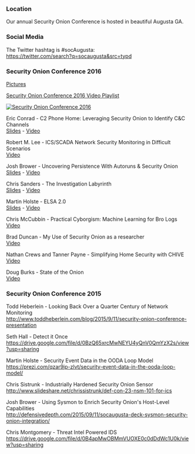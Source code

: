 ### Location
Our annual Security Onion Conference is hosted in beautiful Augusta GA.

### Social Media
The Twitter hashtag is #socAugusta:  
https://twitter.com/search?q=socaugusta&src=typd

### Security Onion Conference 2016

[Pictures](http://blog.securityonion.net/2016/09/pictures-from-security-onion-conference.html)

[Security Onion Conference 2016 Video Playlist](https://www.youtube.com/watch?v=ViR405l-ggg&list=PLljFlTO9rB15Tve-LhV5k_5_0HH37eALe)

[![Security Onion Conference 2016](http://img.youtube.com/vi/ViR405l-ggg/0.jpg)](https://www.youtube.com/watch?v=ViR405l-ggg&list=PLljFlTO9rB15Tve-LhV5k_5_0HH37eALe)

Eric Conrad - C2 Phone Home: Leveraging Security Onion to Identify C&C Channels  
[Slides](http://www.ericconrad.com/2016/09/c2-phone-home-leveraging-securityonion.html) - [Video](https://www.youtube.com/watch?v=ViR405l-ggg&index=1&list=PLljFlTO9rB15Tve-LhV5k_5_0HH37eALe)

Robert M. Lee - ICS/SCADA Network Security Monitoring in Difficult Scenarios  
[Video](https://www.youtube.com/watch?v=R67qce_KrY8&index=2&list=PLljFlTO9rB15Tve-LhV5k_5_0HH37eALe)

Josh Brower - Uncovering Persistence With Autoruns & Security Onion  
[Slides](http://www.slideshare.net/DefensiveDepth/security-onion-conference-2016) - [Video](https://www.youtube.com/watch?v=LT45m30Ev4s&list=PLljFlTO9rB15Tve-LhV5k_5_0HH37eALe&index=3)

Chris Sanders - The Investigation Labyrinth  
[Slides](http://www.slideshare.net/chrissanders88/soc2016-the-investigation-labyrinth?cardname=player&autoplay_disabled=true&earned=true&lang=en&card_height=130) - [Video](https://www.youtube.com/watch?v=nW9g2K69qOA&list=PLljFlTO9rB15Tve-LhV5k_5_0HH37eALe&index=4)

Martin Holste - ELSA 2.0  
[Slides](https://drive.google.com/file/d/0By1KXg1ivlIeaDNBd2VBT0NUMFU/view) - [Video](https://www.youtube.com/watch?v=U8gwKp8enYQ&list=PLljFlTO9rB15Tve-LhV5k_5_0HH37eALe&index=5)

Chris McCubbin - Practical Cyborgism: Machine Learning for Bro Logs  
[Video](https://www.youtube.com/watch?v=ZV5Ckf9wLrc&list=PLljFlTO9rB15Tve-LhV5k_5_0HH37eALe&index=6)

Brad Duncan - My Use of Security Onion as a researcher  
[Video](https://www.youtube.com/watch?v=eFaPVym_n1A&list=PLljFlTO9rB15Tve-LhV5k_5_0HH37eALe&index=7)

Nathan Crews and Tanner Payne - Simplifying Home Security with CHIVE  
[Video](https://www.youtube.com/watch?v=zBDAjNnRiQI&list=PLljFlTO9rB15Tve-LhV5k_5_0HH37eALe&index=8)

Doug Burks - State of the Onion  
[Video](https://www.youtube.com/watch?v=AXk-Te_lMmg&list=PLljFlTO9rB15Tve-LhV5k_5_0HH37eALe&index=9)

### Security Onion Conference 2015
Todd Heberlein - Looking Back Over a Quarter Century of Network Monitoring  
http://www.toddheberlein.com/blog/2015/9/11/security-onion-conference-presentation

Seth Hall - Detect it Once  
https://drive.google.com/file/d/0BzQ65xrcMwNEYU4yQnV0QmYzX2s/view?usp=sharing

Martin Holste - Security Event Data in the OODA Loop Model  
https://prezi.com/qzar9ip-zlvt/security-event-data-in-the-ooda-loop-model/

Chris Sistrunk - Industrially Hardened Security Onion Sensor  
http://www.slideshare.net/chrissistrunk/def-con-23-nsm-101-for-ics

Josh Brower - Using Sysmon to Enrich Security Onion's Host-Level Capabilities  
http://defensivedepth.com/2015/09/11/socaugusta-deck-sysmon-security-onion-integration/

Chris Montgomery - Threat Intel Powered IDS  
https://drive.google.com/file/d/0B4apMwOBMmVUOXE0c0dDdWc1U0k/view?usp=sharing

